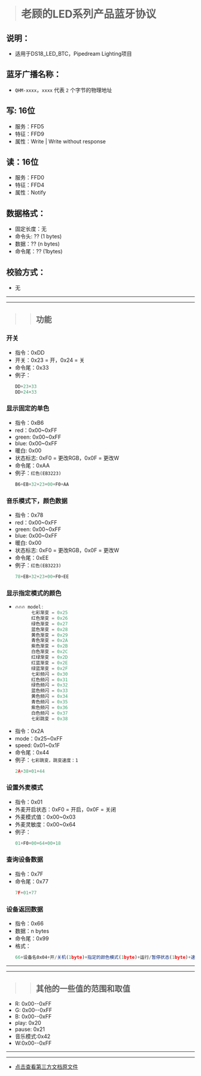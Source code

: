 > # 老顾的LED系列产品蓝牙协议
## 说明：
 * 适用于DS18_LED_BTC，Pipedream Lighting项目
## 蓝牙广播名称：
 * `QHM-xxxx`，`xxxx` 代表 `2` 个字节的物理地址
## 写: 16位
 * 服务：FFD5
 * 特征：FFD9
 * 属性：Write | Write without response
## 读：16位 
 * 服务：FFD0
 * 特征：FFD4
 * 属性：Notify
## 数据格式：
 * 固定长度：无
 * 命令头: ?? (1 bytes)
 * 数据：?? (n bytes)
 * 命令尾：?? (1bytes)
## 校验方式：
 * 无
--- 
--- 
>>## 功能 
### 开关
 * 指令：0xDD
 * 开关：0x23 = 开，0x24 = 关 
 * 命令尾：0x33
 * 例子：
   ```javascript
   DD+23+33
   DD+24+33
   ```
### 显示固定的单色
 * 指令：0xB6
 * red：0x00~0xFF
 * green: 0x00~0xFF
 * blue: 0x00~0xFF
 * 暖白: 0x00
 * 状态标志: 0xF0 = 更改RGB，0x0F = 更改W
 * 命令尾：0xAA
 * 例子：`红色(EB3223)`
   ```javascript
   B6+EB+32+23+00+F0+AA
   ```
### 音乐模式下，颜色数据
 * 指令：0x78
 * red：0x00~0xFF
 * green: 0x00~0xFF
 * blue: 0x00~0xFF
 * 暖白: 0x00
 * 状态标志: 0xF0 = 更改RGB，0x0F = 更改W
 * 命令尾：0xEE
 * 例子：`红色(EB3223)`
   ```javascript
   78+EB+32+23+00+F0+EE
   ```
### 显示指定模式的颜色
* ```javascript
  🔥🔥🔥 model:
        七彩渐变 = 0x25
        红色渐变 = 0x26 
        绿色渐变 = 0x27 
        蓝色渐变 = 0x28 
        黄色渐变 = 0x29 
        青色渐变 = 0x2A 
        紫色渐变 = 0x2B 
        白色渐变 = 0x2C 
        红绿渐变 = 0x2D 
        红蓝渐变 = 0x2E 
        绿蓝渐变 = 0x2F 
        七彩频闪 = 0x30 
        红色频闪 = 0x31 
        绿色频闪 = 0x32 
        蓝色频闪 = 0x33 
        黄色频闪 = 0x34 
        青色频闪 = 0x35 
        紫色频闪 = 0x36 
        白色频闪 = 0x37 
        七彩跳变 = 0x38
  ```
 * 指令：0x2A
 * mode：0x25~0xFF
 * speed: 0x01~0x1F
 * 命令尾：0x44
 * 例子：`七彩跳变，跳变速度：1`
   ```javascript
   2A+38+01+44
   ```
### 设置外麦模式
 * 指令：0x01
 * 外麦开启状态：0xF0 = 开启，0x0F = 关闭 
 * 外麦模式值：0x00~0x03
 * 外麦灵敏度：0x00~0x64
 * 例子：
   ```javascript
   01+F0+00+64+00+18
   ```   
### 查询设备数据
 * 指令：0x7F
 * 命令尾：0x77
   ```javascript
   7F+01+77
   ```   
### 设备返回数据
 * 指令：0x66
 * 数据：n bytes
 * 命令尾：0x99
 * 格式：
   ```javascript
   66+设备名0x04+开/关机(1byte)+指定的颜色模式(1byte)+运行/暂停状态(1byte)+速度值(1byte)+red(1byte)+green(1byte)+blue(1byte)+暖白(1byte)+版本号0x03+99
   ```    
---
---
>> ## 其他的一些值的范围和取值   
* R: 0x00--0xFF 
* G: 0x00--0xFF 
* B: 0x00--0xFF 
* play: 0x20
* pause: 0x21 
* 音乐模式:0x42 
* W:0x00--0xFF   

---
---
* [点击查看第三方文档原文件](https://docs.google.com/viewer?url=https://raw.githubusercontent.com/tucici/qzkj/blob/master/EZ_IC_LED蓝牙协议文档.docx&embedded=true)